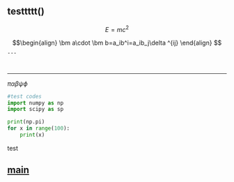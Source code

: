 ## testtttt()

$$
E=mc^2
$$

$$\begin{align}
\bm a\cdot \bm b=a_ib^i=a_ib_j\delta ^{ij}
\end{align}
$$
`---`
#

---

$\pi\alpha\beta\psi\phi$


```python 
#test codes
import numpy as np
import scipy as sp

print(np.pi)
for x in range(100):
    print(x)

```
test

## [main](README.md)

